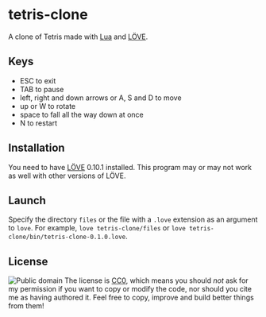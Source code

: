 # tetris-clone
A clone of Tetris made with [Lua](http://www.lua.org/) and [LÖVE](https://love2d.org/).

## Keys
* ESC to exit
* TAB to pause
* left, right and down arrows or A, S and D to move
* up or W to rotate
* space to fall all the way down at once
* N to restart

## Installation
You need to have [LÖVE](https://love2d.org/) 0.10.1 installed. This program may or may not work as well with other versions of LÖVE.

## Launch
Specify the directory `files` or the file with a `.love` extension as an argument to `love`. For example, `love tetris-clone/files` or `love tetris-clone/bin/tetris-clone-0.1.0.love`.

## License
![Public domain](http://i.creativecommons.org/p/zero/1.0/88x31.png)
The license is [CC0](http://creativecommons.org/publicdomain/zero/1.0/), which means you should _not_ ask for my permission if you want to copy or modify the code, nor should you cite me as having authored it. Feel free to copy, improve and build better things from them!
